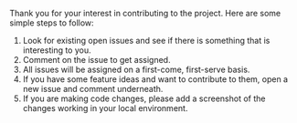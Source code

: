 Thank you for your interest in contributing to the project. Here are some simple steps to follow:

1. Look for existing open issues and see if there is something that is interesting to you.
2. Comment on the issue to get assigned.
3. All issues will be assigned on a first-come, first-serve basis.
4. If you have some feature ideas and want to contribute to them, open a new issue and comment underneath.
5. If you are making code changes, please add a screenshot of the changes working in your local environment. 
